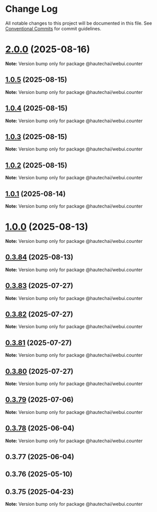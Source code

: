 # Change Log

All notable changes to this project will be documented in this file.
See [Conventional Commits](https://conventionalcommits.org) for commit guidelines.

# [2.0.0](https://github.com/HautechAI/webui/compare/@hautechai/webui.counter@1.0.5...@hautechai/webui.counter@2.0.0) (2025-08-16)

**Note:** Version bump only for package @hautechai/webui.counter





## [1.0.5](https://github.com/HautechAI/webui/compare/@hautechai/webui.counter@1.0.4...@hautechai/webui.counter@1.0.5) (2025-08-15)

**Note:** Version bump only for package @hautechai/webui.counter

## [1.0.4](https://github.com/HautechAI/webui/compare/@hautechai/webui.counter@1.0.3...@hautechai/webui.counter@1.0.4) (2025-08-15)

**Note:** Version bump only for package @hautechai/webui.counter

## [1.0.3](https://github.com/HautechAI/webui/compare/@hautechai/webui.counter@1.0.2...@hautechai/webui.counter@1.0.3) (2025-08-15)

**Note:** Version bump only for package @hautechai/webui.counter

## [1.0.2](https://github.com/HautechAI/webui/compare/@hautechai/webui.counter@1.0.1...@hautechai/webui.counter@1.0.2) (2025-08-15)

**Note:** Version bump only for package @hautechai/webui.counter

## [1.0.1](https://github.com/HautechAI/webui/compare/@hautechai/webui.counter@1.0.0...@hautechai/webui.counter@1.0.1) (2025-08-14)

**Note:** Version bump only for package @hautechai/webui.counter

# [1.0.0](https://github.com/HautechAI/webui/compare/@hautechai/webui.counter@0.3.84...@hautechai/webui.counter@1.0.0) (2025-08-13)

**Note:** Version bump only for package @hautechai/webui.counter

## [0.3.84](https://github.com/HautechAI/webui/compare/@hautechai/webui.counter@0.3.83...@hautechai/webui.counter@0.3.84) (2025-08-13)

**Note:** Version bump only for package @hautechai/webui.counter

## [0.3.83](https://github.com/HautechAI/webui/compare/@hautechai/webui.counter@0.3.82...@hautechai/webui.counter@0.3.83) (2025-07-27)

**Note:** Version bump only for package @hautechai/webui.counter

## [0.3.82](https://github.com/HautechAI/webui/compare/@hautechai/webui.counter@0.3.81...@hautechai/webui.counter@0.3.82) (2025-07-27)

**Note:** Version bump only for package @hautechai/webui.counter

## [0.3.81](https://github.com/HautechAI/webui/compare/@hautechai/webui.counter@0.3.80...@hautechai/webui.counter@0.3.81) (2025-07-27)

**Note:** Version bump only for package @hautechai/webui.counter

## [0.3.80](https://github.com/HautechAI/webui/compare/@hautechai/webui.counter@0.3.79...@hautechai/webui.counter@0.3.80) (2025-07-27)

**Note:** Version bump only for package @hautechai/webui.counter

## [0.3.79](https://github.com/HautechAI/webui/compare/@hautechai/webui.counter@0.3.78...@hautechai/webui.counter@0.3.79) (2025-07-06)

**Note:** Version bump only for package @hautechai/webui.counter

## [0.3.78](https://github.com/HautechAI/webui/compare/@hautechai/webui.counter@0.3.77...@hautechai/webui.counter@0.3.78) (2025-06-04)

**Note:** Version bump only for package @hautechai/webui.counter

## 0.3.77 (2025-06-04)

## 0.3.76 (2025-05-10)

## 0.3.75 (2025-04-23)

**Note:** Version bump only for package @hautechai/webui.counter
